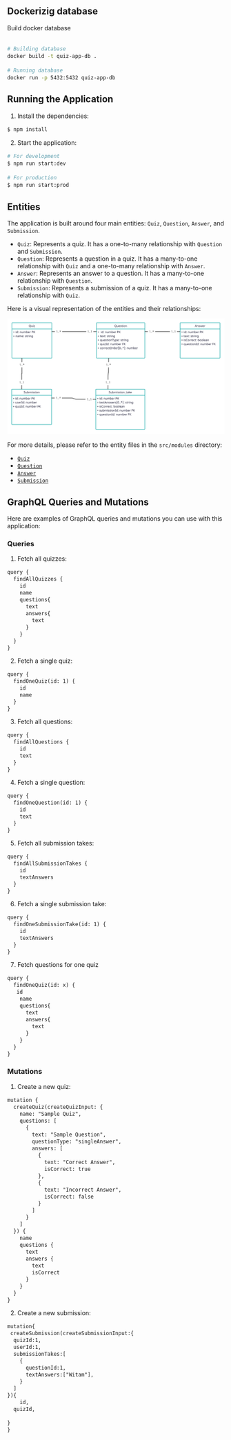 ## Dockerizig database

Build docker database
```bash

# Building database
docker build -t quiz-app-db .

# Running database
docker run -p 5432:5432 quiz-app-db
```


## Running the Application

1. Install the dependencies:

```bash
$ npm install
```

2. Start the application:
```bash
# For development
$ npm run start:dev

# For production
$ npm run start:prod
```
## Entities

The application is built around four main entities: `Quiz`, `Question`, `Answer`, and `Submission`. 

- `Quiz`: Represents a quiz. It has a one-to-many relationship with `Question` and `Submission`.
- `Question`: Represents a question in a quiz. It has a many-to-one relationship with `Quiz` and a one-to-many relationship with `Answer`.
- `Answer`: Represents an answer to a question. It has a many-to-one relationship with `Question`.
- `Submission`: Represents a submission of a quiz. It has a many-to-one relationship with `Quiz`.

Here is a visual representation of the entities and their relationships:

![Quiz App Classes](quiz-app-classes.png)

For more details, please refer to the entity files in the `src/modules` directory:

- [`Quiz`](src/modules/quiz/quiz.entity.ts)
- [`Question`](src/modules/question/question.entity.ts)
- [`Answer`](src/modules/answer/answer.entity.ts)
- [`Submission`](src/modules/submission/submission.entity.ts)


## GraphQL Queries and Mutations

Here are examples of GraphQL queries and mutations you can use with this application:

### Queries

1. Fetch all quizzes:

```gql
query {
  findAllQuizzes {
    id
    name
    questions{
      text
      answers{
        text
      }
    }
  }
}
```

2. Fetch a single quiz:

```gql
query {
  findOneQuiz(id: 1) {
    id
    name
  }
}
```

3. Fetch all questions:

```gql
query {
  findAllQuestions {
    id
    text
  }
}
```

4. Fetch a single question:

```gql
query {
  findOneQuestion(id: 1) {
    id
    text
  }
}
```

5. Fetch all submission takes:

```gql
query {
  findAllSubmissionTakes {
    id
    textAnswers
  }
}
```

6. Fetch a single submission take:

```gql
query {
  findOneSubmissionTake(id: 1) {
    id
    textAnswers
  }
}
```

7. Fetch questions for one quiz

```gql
query {
  findOneQuiz(id: x) {
   id
    name
    questions{
      text
      answers{
        text
      }
    }
  }
}
```

### Mutations

1. Create a new quiz:

```gql
mutation {
  createQuiz(createQuizInput: {
    name: "Sample Quiz",
    questions: [
      {
        text: "Sample Question",
        questionType: "singleAnswer",
        answers: [
          {
            text: "Correct Answer",
            isCorrect: true
          },
          {
            text: "Incorrect Answer",
            isCorrect: false
          }
        ]
      }
    ]
  }) {
    name
    questions {
      text
      answers {
        text
        isCorrect
      }
    }
  }
}
```

2. Create a new submission:

```gql
mutation{
 createSubmission(createSubmissionInput:{
  quizId:1,
  userId:1,
  submissionTakes:[
    {
      questionId:1,
      textAnswers:["Witam"],
    }
  ]
}){
	id,
  quizId,
 
}
}
```

